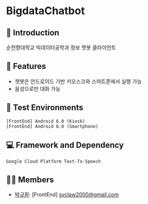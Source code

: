 # BigdataChatbot

## 📄 Introduction
순천향대학교 빅데이터공학과 정보 챗봇 클라이언트

## 🔑 Features
- 챗봇은 안드로이드 기반 키오스크와 스마트폰에서 실행 가능
- 음성으로만 대화 가능

## 📱 Test Environments
```
[FrontEnd] Android 6.0 (Kiosk)
[FrontEnd] Android 8.0 (Smartphone)
```

## 💻 Framework and Dependency
```
Google Cloud Platform Text-To-Speech
```

## 👨‍💻 Members
- [박규훤](https://github.com/svclaw2000): [FrontEnd] svclaw2000@gmail.com
